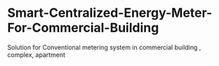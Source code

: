 # Smart-Centralized-Energy-Meter-For-Commercial-Building
Solution for Conventional metering system in commercial building , complex, apartment
